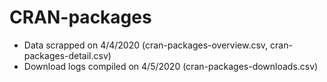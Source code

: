 # CRAN-packages

- Data scrapped on 4/4/2020 (cran-packages-overview.csv, cran-packages-detail.csv)
- Download logs compiled on 4/5/2020 (cran-packages-downloads.csv)
